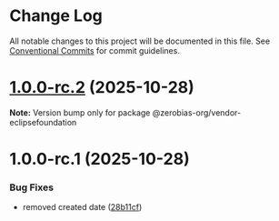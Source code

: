 # Change Log

All notable changes to this project will be documented in this file.
See [Conventional Commits](https://conventionalcommits.org) for commit guidelines.

# [1.0.0-rc.2](https://github.com/zerobias-org/vendor/compare/@zerobias-org/vendor-eclipsefoundation@1.0.0-rc.1...@zerobias-org/vendor-eclipsefoundation@1.0.0-rc.2) (2025-10-28)

**Note:** Version bump only for package @zerobias-org/vendor-eclipsefoundation





# 1.0.0-rc.1 (2025-10-28)


### Bug Fixes

* removed created date ([28b11cf](https://github.com/zerobias-org/vendor/commit/28b11cf2563e9cdadd4b1dc83edd60d2fcd01df0))
